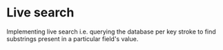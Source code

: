 # Live search

Implementing live search i.e. querying the database per key stroke to find substrings present in a particular field's value.

